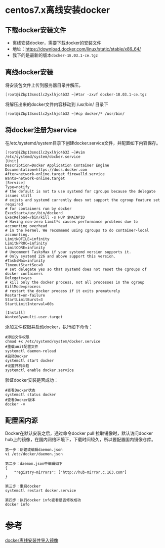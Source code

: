 #   centos7.x离线安装docker

##  下载docker安装文件

+   离线安装docker，需要下载docker的安装文件
+   地址：https://download.docker.com/linux/static/stable/x86_64/
+   我下的是最新的版本`docker-18.03.1-ce.tgz`

##  离线docker安装

将安装包文件上传到服务器目录并解压。

```
[root@iZbp13sno1lc2yxlhjc4b3Z ~]#tar -zxvf docker-18.03.1-ce.tgz
```

将解压出来的docker文件内容移动到 /usr/bin/ 目录下

```
[root@iZbp13sno1lc2yxlhjc4b3Z ~]#cp docker/* /usr/bin/
```

##  将docker注册为service
在/etc/systemd/system目录下创建docker.service文件，并配置如下内容保存。

```
[root@iZbp13sno1lc2yxlhjc4b3Z ~]#vim /etc/systemd/system/docker.service
[Unit]
Description=Docker Application Container Engine
Documentation=https://docs.docker.com
After=network-online.target firewalld.service
Wants=network-online.target
[Service]
Type=notify
# the default is not to use systemd for cgroups because the delegate issues still
# exists and systemd currently does not support the cgroup feature set required
# for containers run by docker
ExecStart=/usr/bin/dockerd
ExecReload=/bin/kill -s HUP $MAINPID
# Having non-zero Limit*s causes performance problems due to accounting overhead
# in the kernel. We recommend using cgroups to do container-local accounting.
LimitNOFILE=infinity
LimitNPROC=infinity
LimitCORE=infinity
# Uncomment TasksMax if your systemd version supports it.
# Only systemd 226 and above support this version.
#TasksMax=infinity
TimeoutStartSec=0
# set delegate yes so that systemd does not reset the cgroups of docker containers
Delegate=yes
# kill only the docker process, not all processes in the cgroup
KillMode=process
# restart the docker process if it exits prematurely
Restart=on-failure
StartLimitBurst=3
StartLimitInterval=60s
 
[Install]
WantedBy=multi-user.target
```

添加文件权限并启动docker，执行如下命令：

```
#添加文件权限
chmod +x /etc/systemd/system/docker.service
#重载unit配置文件
systemctl daemon-reload
#启动Docker
systemctl start docker
#设置开机自启
systemctl enable docker.service
```

验证docker安装是否成功：

```
#查看Docker状态
systemctl status docker
#查看Docker版本
docker -v                                                                  
```

##  配置国内源
Docker在默认安装之后，通过命令docker pull 拉取镜像时，默认访问docker hub上的镜像，在国内网络环境下，下载时间较久，所以要配置国内镜像仓库。

```
第一步：新建或编辑daemon.json
vi /etc/docker/daemon.json
 
第二步：daemon.json中编辑如下
{
    "registry-mirrors": ["http://hub-mirror.c.163.com"]
}
 
第三步：重启docker
systemctl restart docker.service
 
第四步：执行docker info查看是否修改成功
docker info
```

#   参考
[docker离线安装并导入镜像](https://www.jianshu.com/p/1dd72a6b5ae9)
